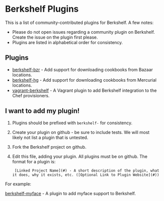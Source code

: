 Berkshelf Plugins
=================
This is a list of community-contributed plugins for Berkshelf. A few notes:

- Please do not open issues regarding a community plugin on Berkshelf. Create the issue on the plugin first please.
- Plugins are listed in alphabetical order for consistency.

Plugins
-------
- [berkshelf-bzr](https://github.com/berkshelf/berkshelf-bzr) - Add support for downloading cookbooks from Bazaar locations.
- [berkshelf-hg](https://github.com/berkshelf/berkshelf-hg) - Add support for downloading cookbooks from Mercurial locations.
- [vagrant-berkshelf](https://github.com/berkshelf/vagrant-berkshelf) - A Vagrant plugin to add Berkshelf integration to the Chef provisioners.

I want to add my plugin!
------------------------
1. Plugins should be prefixed with `berkshelf-` for consistency.
1. Create your plugin on github - be sure to include tests. We will most likely not list a plugin that is untested.
1. Fork the Berkshelf project on github.
1. Edit this file, adding your plugin. All plugins must be on github. The format for a plugin is:

        [Linked Project Name](#) - A short description of the plugin, what it does, why it exists, etc. ([Optional Link to Plugin Website](#))

  For example:

  [berkshelf-myface](https://github.com/berkshelf/berkshelf-myface) - A plugin to add myface support to Berkshelf.
